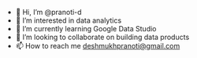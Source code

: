 - 👋 Hi, I’m @pranoti-d
- 👀 I’m interested in data analytics
- 🌱 I’m currently learning Google Data Studio
- 💞️ I’m looking to collaborate on building data products
- 📫 How to reach me deshmukhpranoti@gmail.com

<!---
pranoti-d/pranoti-d is a ✨ special ✨ repository because its `README.md` (this file) appears on your GitHub profile.
You can click the Preview link to take a look at your changes.
--->
